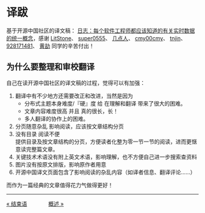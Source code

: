 译跋
======================

基于开源中国社区的译文稿： [日志：每个软件工程师都应该知道的有关实时数据的统一概念](http://www.oschina.net/translate/log-what-every-software-engineer-should-know-about-real-time-datas-unifying)，感谢 [LitStone](http://my.oschina.net/kaiyuancao)、 [super0555](http://my.oschina.net/super0555)、 [几点人](http://my.oschina.net/jidianren)、 [cmy00cmy](http://my.oschina.net/u/1385461)、 [tnjin](http://my.oschina.net/tnjin)、 [928171481](http://my.oschina.net/u/240148)、 [黄劼](http://my.oschina.net/saintknight) 同学的辛苦付出！

为什么要整理和审校翻译
--------------------------

自己在读开源中国社区的译文稿的过程，觉得可以有加强：

1. 翻译中有不少地方还需要改正和改进，当然是因为
    - 分布式主题本身难度/『硬』度 给 在理解和翻译 带来了很大的困难。
    - 文章内容难度很高 并且 真的很长，长！
    - 多人翻译的协作上的困难。
1. 分页随意杂乱 影响阅读，应该按文章结构分页
1. 没有目录 阅读不便  
    提供目录及按文章结构的分页，方便读者化整为零一节一节的阅读，进而更惬意读完整篇文章。
1. 关键技术术语没有附上英文术语，影响理解，也不方便自己进一步搜索查资料
1. 图片没有按原文排版，影响原作者用意
1. 开源中国译文页面包含了影响阅读的杂乱内容（如译者信息、翻译评论……）

而作为一篇经典的文章值得花力气做得更好！

-----------------

[« 结束语](the-end.md)　　　　[概述 »](README.md)
